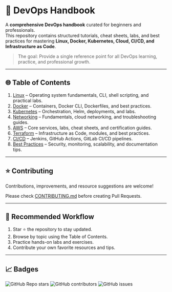 # 📘 DevOps Handbook

A **comprehensive DevOps handbook** curated for beginners and professionals.  
This repository contains structured tutorials, cheat sheets, labs, and best practices for mastering **Linux, Docker, Kubernetes, Cloud, CI/CD, and Infrastructure as Code**.  

> The goal: Provide a single reference point for all DevOps learning, practice, and professional growth.

---

## 🌐 Table of Contents

1. [Linux](01_Linux/README.md) – Operating system fundamentals, CLI, shell scripting, and practical labs.  
2. [Docker](02_Docker/README.md) – Containers, Docker CLI, Dockerfiles, and best practices.  
3. [Kubernetes](03_Kubernetes/README.md) – Orchestration, Helm, deployments, and labs.  
4. [Networking](04_Networking/README.md) – Fundamentals, cloud networking, and troubleshooting guides.  
5. [AWS](05_AWS/README.md) – Core services, labs, cheat sheets, and certification guides.  
6. [Terraform](06_Terraform/README.md) – Infrastructure as Code, modules, and best practices.  
7. [CI/CD](07_CI_CD/README.md) – Jenkins, GitHub Actions, GitLab CI/CD pipelines.  
8. [Best Practices](08_BestPractices/README.md) – Security, monitoring, scalability, and documentation tips.

---

## ⭐ Contributing

Contributions, improvements, and resource suggestions are welcome!  

Please check [CONTRIBUTING.md](CONTRIBUTING.md) before creating Pull Requests.

---

## 🔗 Recommended Workflow

1. Star ⭐ the repository to stay updated.  
2. Browse by topic using the Table of Contents.  
3. Practice hands-on labs and exercises.  
4. Contribute your own favorite resources and tips.

---

## 📈 Badges

![GitHub Repo stars](https://img.shields.io/github/stars/yourusername/devops-handbook?style=social)
![GitHub contributors](https://img.shields.io/github/contributors/yourusername/devops-handbook)
![GitHub issues](https://img.shields.io/github/issues/yourusername/devops-handbook)
